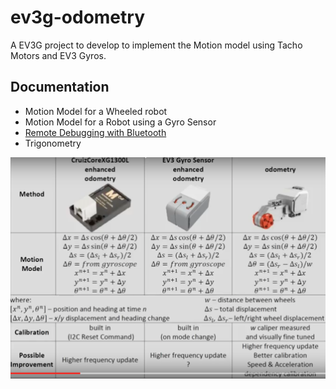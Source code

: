 # ev3g-odometry

A EV3G project to develop to implement the Motion model using Tacho Motors and EV3 Gyros.

## Documentation

* Motion Model for a Wheeled robot
* Motion Model for a Robot using a Gyro Sensor
* [Remote Debugging with Bluetooth](./docs/EV3_Bluetooth.md)
* Trigonometry

![Motion Model Summary](./docs/images/ODOM_MotionModel.png)

